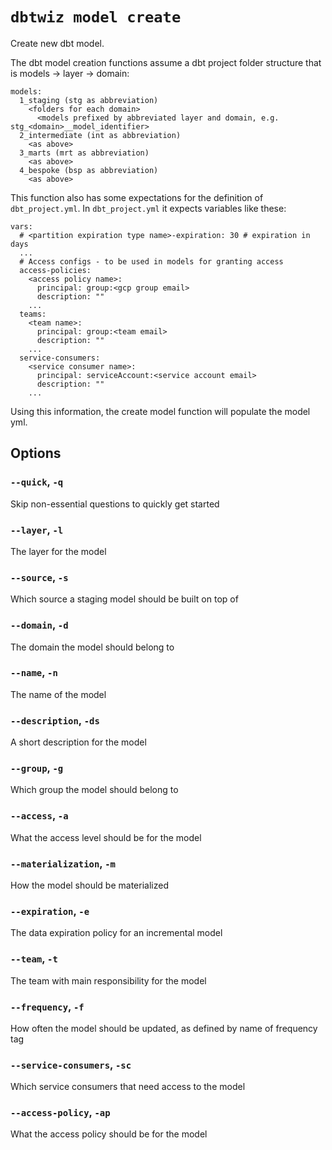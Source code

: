 # `dbtwiz model create`

Create new dbt model.

The dbt model creation functions assume a dbt project folder structure that is models -> layer -> domain:
```
models:
  1_staging (stg as abbreviation)
    <folders for each domain>
      <models prefixed by abbreviated layer and domain, e.g. stg_<domain>__model_identifier>
  2_intermediate (int as abbreviation)
    <as above>
  3_marts (mrt as abbreviation)
    <as above>
  4_bespoke (bsp as abbreviation)
    <as above>
```

This function also has some expectations for the definition of `dbt_project.yml`.
In `dbt_project.yml` it expects variables like these:
```
vars:
  # <partition expiration type name>-expiration: 30 # expiration in days
  ...
  # Access configs - to be used in models for granting access
  access-policies:
    <access policy name>:
      principal: group:<gcp group email>
      description: ""
    ...
  teams:
    <team name>:
      principal: group:<team email>
      description: ""
    ...
  service-consumers:
    <service consumer name>:
      principal: serviceAccount:<service account email>
      description: ""
    ...
```
Using this information, the create model function will populate the model yml.

## Options

### `--quick`, `-q`

Skip non-essential questions to quickly get started

### `--layer`, `-l`

The layer for the model

### `--source`, `-s`

Which source a staging model should be built on top of

### `--domain`, `-d`

The domain the model should belong to

### `--name`, `-n`

The name of the model

### `--description`, `-ds`

A short description for the model

### `--group`, `-g`

Which group the model should belong to

### `--access`, `-a`

What the access level should be for the model

### `--materialization`, `-m`

How the model should be materialized

### `--expiration`, `-e`

The data expiration policy for an incremental model

### `--team`, `-t`

The team with main responsibility for the model

### `--frequency`, `-f`

How often the model should be updated, as defined by name of frequency tag

### `--service-consumers`, `-sc`

Which service consumers that need access to the model

### `--access-policy`, `-ap`

What the access policy should be for the model
